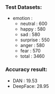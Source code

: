 ### Test Datasets:
- emotion :
    - neutral : 600
    - happy : 580 
    - sad : 580 
    - surprise :  550
    - anger : 580
    - fear : 570
    - total : 3460  

### Accuracy result:
- DAN : 19.53
- DeepFace: 28.95